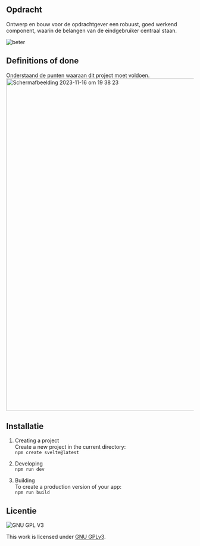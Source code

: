 ## Opdracht
Ontwerp en bouw voor de opdrachtgever een robuust, goed werkend component, waarin de belangen van de eindgebruiker centraal staan.

![beter](https://github.com/sannevanseeventer/FDND-ComponentBlock/assets/112857444/6a35f00d-bf6b-459b-b0e5-c39c1f00313d)

## Definitions of done
Onderstaand de punten waaraan dit project moet voldoen. 
<br>
<img width="891" alt="Scherm­afbeelding 2023-11-16 om 19 38 23" src="https://github.com/sannevanseeventer/FDND-ComponentBlock/assets/112857444/2651097d-e5ad-4601-b9da-da0f436657b2">

## Installatie

1. Creating a project <br>
Create a new project in the current directory: <br>
```npm create svelte@latest```

2. Developing <br>
```npm run dev```

4. Building <br>
To create a production version of your app: <br>
```npm run build```

## Licentie

![GNU GPL V3](https://www.gnu.org/graphics/gplv3-127x51.png)

This work is licensed under [GNU GPLv3](./LICENSE).


